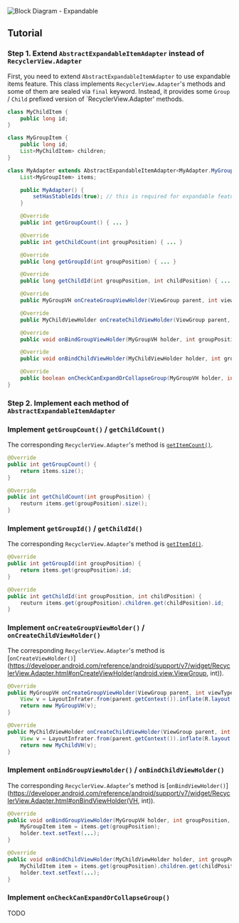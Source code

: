 ![Block Diagram - Expandable](/images/block-diagram-expand.png)

## Tutorial

### Step 1. Extend `AbstractExpandableItemAdapter` instead of `RecyclerView.Adapter`

First, you need to extend `AbstractExpandableItemAdapter` to use expandable items feature. This class implements `RecyclerView.Adapter`'s methods and some of them are sealed via `final` keyword. Instead, it provides some `Group` / `Child` prefixed version of `RecyclerView.Adapter' methods.

```java
class MyChildItem {
    public long id;
}

class MyGroupItem {
    public long id;
    List<MyChildItem> children;
}

class MyAdapter extends AbstractExpandableItemAdapter<MyAdapter.MyGroupVH, MyAdapter.MyChildVH> {
    List<MyGroupItem> items;

    public MyAdapter() {
        setHasStableIds(true); // this is required for expandable feature.
    }

    @Override
    public int getGroupCount() { ... }

    @Override
    public int getChildCount(int groupPosition) { ... }

    @Override
    public long getGroupId(int groupPosition) { ... }

    @Override
    public long getChildId(int groupPosition, int childPosition) { ... }

    @Override
    public MyGroupVH onCreateGroupViewHolder(ViewGroup parent, int viewType) { ... }

    @Override
    public MyChildViewHolder onCreateChildViewHolder(ViewGroup parent, int viewType) { ... }

    @Override
    public void onBindGroupViewHolder(MyGroupVH holder, int groupPosition, int viewType) { ... }

    @Override
    public void onBindChildViewHolder(MyChildViewHolder holder, int groupPosition, int childPosition, int viewType) { ... }

    @Override
    public boolean onCheckCanExpandOrCollapseGroup(MyGroupVH holder, int groupPosition, int x, int y, boolean expand) { ... }
}
```

### Step 2. Implement each method of `AbstractExpandableItemAdapter`


### Implement `getGroupCount()` / `getChildCount()`

The corresponding `RecyclerView.Adapter`'s method is [`getItemCount()`](https://developer.android.com/reference/android/support/v7/widget/RecyclerView.Adapter.html#getItemCount()).

```java
@Override
public int getGroupCount() {
    return items.size();
}

@Override
public int getChildCount(int groupPosition) {
    reuturn items.get(groupPosition).size();
}
```


### Implement `getGroupId()` / `getChildId()`

The corresponding `RecyclerView.Adapter`'s method is [`getItemId()`](https://developer.android.com/reference/android/support/v7/widget/RecyclerView.Adapter.html#getItemId(int)).

```java
@Override
public int getGroupId(int groupPosition) {
    return items.get(groupPosition).id;
}

@Override
public int getChildId(int groupPosition, int childPosition) {
    reuturn items.get(groupPosition).children.get(childPosition).id;
}
```


### Implement `onCreateGroupViewHolder()` / `onCreateChildViewHolder()`

The corresponding `RecyclerView.Adapter`'s method is [`onCreateViewHolder()`](https://developer.android.com/reference/android/support/v7/widget/RecyclerView.Adapter.html#onCreateViewHolder(android.view.ViewGroup, int)).

```java
@Override
public MyGroupVH onCreateGroupViewHolder(ViewGroup parent, int viewType) {
    View v = LayoutInfrater.from(parent.getContext()).inflate(R.layout.item_group, parent, false);
    return new MyGroupVH(v);
}

@Override
public MyChildViewHolder onCreateChildViewHolder(ViewGroup parent, int viewType) {
    View v = LayoutInfrater.from(parent.getContext()).inflate(R.layout.item_child, parent, false);
    return new MyChildVH(v);
}
```

### Implement `onBindGroupViewHolder()` / `onBindChildViewHolder()`

The corresponding `RecyclerView.Adapter`'s method is [`onBindViewHolder()`](https://developer.android.com/reference/android/support/v7/widget/RecyclerView.Adapter.html#onBindViewHolder(VH, int)).

```java
@Override
public void onBindGroupViewHolder(MyGroupVH holder, int groupPosition, int viewType) {
    MyGroupItem item = items.get(groupPosition);
    holder.text.setText(...);
}

@Override
public void onBindChildViewHolder(MyChildViewHolder holder, int groupPosition, int childPosition, int viewType) {
    MyChildItem item = items.get(groupPosition).children.get(childPosition);
    holder.text.setText(...);
}
```

### Implement `onCheckCanExpandOrCollapseGroup()`

TODO

